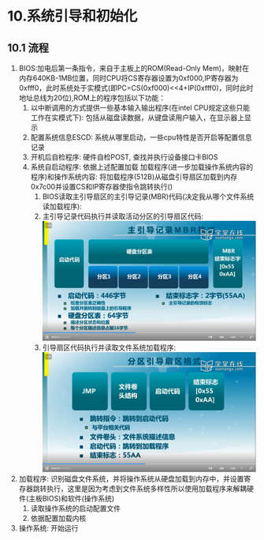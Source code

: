 # 10.系统引导和初始化
## 10.1 流程
1. BIOS:加电后第一条指令，来自于主板上的ROM(Read-Only Mem)，映射在内存640KB-1MB位置，同时CPU将CS寄存器设置为0xf000,IP寄存器为0xfff0，此时系统处于实模式(即PC=CS(0xf000)<<4+IP(0xfff0)，同时此时地址总线为20位),ROM上的程序包括以下功能：
   1. 以中断调用的方式提供一些基本输入输出程序(在intel CPU规定这些只能工作在实模式下): 包括从磁盘读数据，从键盘读用户输入，在显示器上显示
   2. 配置系统信息ESCD: 系统从哪里启动，一些cpu特性是否开启等配置信息记录
   3. 开机后自检程序: 硬件自检POST, 查找并执行设备接口卡BIOS
   4. 系统自启动程序: 依据上述配置加载 加载程序(进一步加载操作系统内容的程序)和操作系统内容: 将加载程序(512B)从磁盘引导扇区加载到内存0x7c00并设置CS和IP寄存器使指令跳转执行()  
      1. BIOS读取主引导扇区的主引导记录(MBR)代码(决定我从哪个文件系统读加载程序):
      2. 主引导记录代码执行并读取活动分区的引导扇区代码:
         ![MBR格式](pic/MBR格式.png)
      3. 引导扇区代码执行并读取文件系统加载程序:
         ![分区引导扇区格式](pic/分区引导扇区格式.png)
2. 加载程序: 识别磁盘文件系统，并将操作系统从硬盘加载到内存中，并设置寄存器跳转执行，这里是因为考虑到文件系统多样性所以使用加载程序来解耦硬件(主板BIOS)和软件(操作系统)
   1. 读取操作系统的启动配置文件
   2. 依据配置加载内核
3. 操作系统: 开始运行